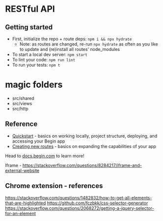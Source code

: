 # RESTful API


## Getting started
- First, initialize the repo + route deps: `npm i && npx hydrate`
  - Note: as routes are changed, re-run `npx hydrate` as often as you like to update and (re)install all routes' node_modules
- To start a local dev server: `npm start`
- To lint your code: `npm run lint`
- To run your tests: `npm t`

# magic folders

- src/shared
- src/views
- src/http


## Reference
- [Quickstart](https://docs.begin.com/en/getting-started/quickstart/) - basics on working locally, project structure, deploying, and accessing your Begin app
- [Creating new routes](https://docs.begin.com/en/functions/creating-new-functions) - basics on expanding the capabilities of your app

Head to [docs.begin.com](https://docs.begin.com/) to learn more!

Iframe - https://stackoverflow.com/questions/8284217/iframe-and-external-website

## Chrome extension - references

https://stackoverflow.com/questions/1482832/how-to-get-all-elements-that-are-highlighted
https://github.com/fczbkk/css-selector-generator
https://stackoverflow.com/questions/2068272/getting-a-jquery-selector-for-an-element
